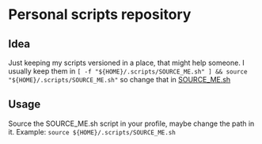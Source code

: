# Personal scripts repository
## Idea
Just keeping my scripts versioned in a place, that might help someone. I usually keep them in `[ -f "${HOME}/.scripts/SOURCE_ME.sh" ] && source "${HOME}/.scripts/SOURCE_ME.sh"` so change that in [SOURCE_ME.sh](SOURCE_ME.sh)
## Usage
Source the SOURCE_ME.sh script in your profile, maybe change the path in it. Example: `source ${HOME}/.scripts/SOURCE_ME.sh`
